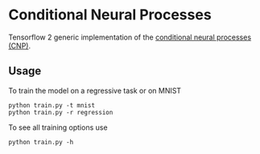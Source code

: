 # Conditional Neural Processes

Tensorflow 2 generic implementation of the [conditional neural processes (CNP)](https://arxiv.org/pdf/1807.01613.pdf).

## Usage

To train the model on a regressive task or on MNIST

```shell
python train.py -t mnist
python train.py -r regression
```

To see all training options use

```shell
python train.py -h
```